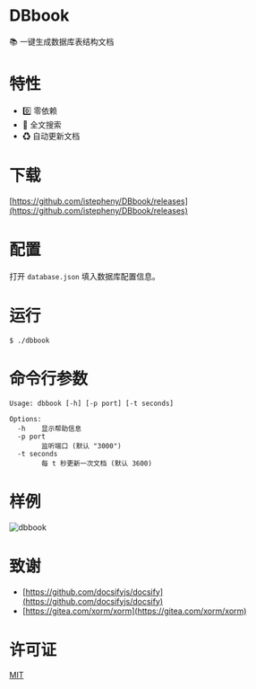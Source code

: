 # DBbook

📚 一键生成数据库表结构文档

# 特性

- 0️⃣ 零依赖
- 🔎 全文搜索
- ♻ 自动更新文档

# 下载

[https://github.com/istepheny/DBbook/releases](https://github.com/istepheny/DBbook/releases)

# 配置

打开 `database.json` 填入数据库配置信息。

# 运行
```
$ ./dbbook
```

# 命令行参数
```
Usage: dbbook [-h] [-p port] [-t seconds]

Options:
  -h    显示帮助信息
  -p port
        监听端口 (默认 "3000")
  -t seconds
        每 t 秒更新一次文档 (默认 3600)
```

# 样例
![dbbook](https://user-images.githubusercontent.com/19332324/76678390-6d743c00-6612-11ea-9d04-6e1564de919f.png)

# 致谢

- [https://github.com/docsifyjs/docsify](https://github.com/docsifyjs/docsify)
- [https://gitea.com/xorm/xorm](https://gitea.com/xorm/xorm)

# 许可证

[MIT](https://github.com/istepheny/DBbook/blob/master/LICENSE)